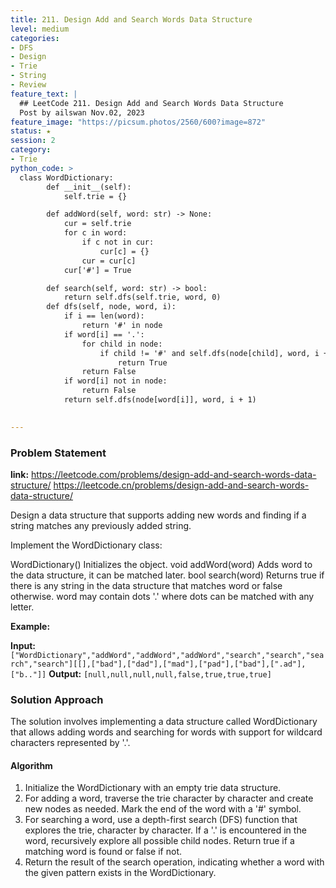 ```yaml
---
title: 211. Design Add and Search Words Data Structure
level: medium
categories:
- DFS
- Design
- Trie
- String
- Review
feature_text: |
  ## LeetCode 211. Design Add and Search Words Data Structure
  Post by ailswan Nov.02, 2023
feature_image: "https://picsum.photos/2560/600?image=872"
status: ★
session: 2
category:
- Trie
python_code: >
  class WordDictionary:
        def __init__(self):
            self.trie = {}

        def addWord(self, word: str) -> None:
            cur = self.trie
            for c in word:
                if c not in cur:
                    cur[c] = {}
                cur = cur[c]
            cur['#'] = True

        def search(self, word: str) -> bool:
            return self.dfs(self.trie, word, 0)
        def dfs(self, node, word, i):
            if i == len(word):
                return '#' in node
            if word[i] == '.':
                for child in node:
                    if child != '#' and self.dfs(node[child], word, i + 1):
                        return True
                return False
            if word[i] not in node:
                return False
            return self.dfs(node[word[i]], word, i + 1)
          

---
```


### Problem Statement
**link:**
https://leetcode.com/problems/design-add-and-search-words-data-structure/
https://leetcode.cn/problems/design-add-and-search-words-data-structure/
 
Design a data structure that supports adding new words and finding if a string matches any previously added string.

Implement the WordDictionary class:

WordDictionary() Initializes the object.
void addWord(word) Adds word to the data structure, it can be matched later.
bool search(word) Returns true if there is any string in the data structure that matches word or false otherwise. word may contain dots '.' where dots can be matched with any letter.


**Example:**

**Input:** `["WordDictionary","addWord","addWord","addWord","search","search","search","search"][[],["bad"],["dad"],["mad"],["pad"],["bad"],[".ad"],["b.."]]`
**Output:** `[null,null,null,null,false,true,true,true]`

### Solution Approach
The solution involves implementing a data structure called WordDictionary that allows adding words and searching for words with support for wildcard characters represented by '.'.

#### Algorithm
1. Initialize the WordDictionary with an empty trie data structure.
2. For adding a word, traverse the trie character by character and create new nodes as needed. Mark the end of the word with a '#' symbol.
3. For searching a word, use a depth-first search (DFS) function that explores the trie, character by character. If a '.' is encountered in the word, recursively explore all possible child nodes. Return true if a matching word is found or false if not.
4. Return the result of the search operation, indicating whether a word with the given pattern exists in the WordDictionary.